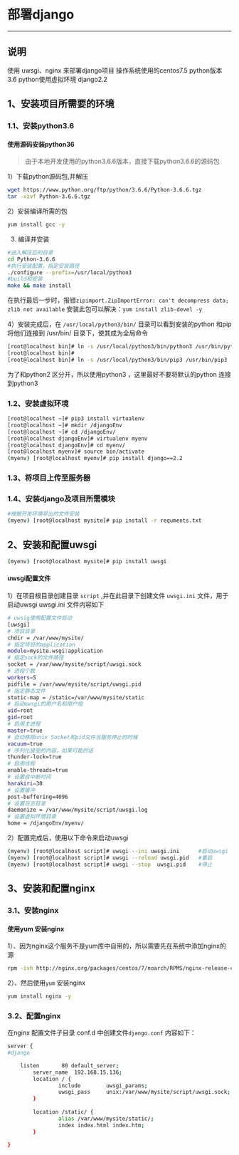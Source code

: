 # 部署django

---

## 说明
使用 uwsgi、nginx 来部署django项目
操作系统使用的centos7.5
python版本 3.6
    python使用虚拟环境
    django2.2


## 1、安装项目所需要的环境
### 1.1、安装python3.6
#### 使用源码安装python36
>由于本地开发使用的python3.6.6版本，直接下载python3.6.6的源码包

1）下载python源码包,并解压
```bash
wget https://www.python.org/ftp/python/3.6.6/Python-3.6.6.tgz
tar -xzvf Python-3.6.6.tgz
```
2）安装编译所需的包
```bash
yum install gcc -y
```
3) 编译并安装
```bash
#进入解压后的目录
cd Python-3.6.6
#执行安装配置，指定安装路径
./configure --prefix=/usr/local/python3
#build和安装
make && make install
```
在执行最后一步时，报错`zipimport.ZipImportError: can't decompress data; zlib not available`
安装此包可以解决：`yum install zlib-devel -y `

4）安装完成后，在 `/usr/local/python3/bin/` 目录可以看到安装的python 和pip
将他们连接到 /usr/bin/ 目录下，使其成为全局命令
```bash
[root@localhost bin]# ln -s /usr/local/python3/bin/python3 /usr/bin/python3
[root@localhost bin]# 
[root@localhost bin]# ln -s /usr/local/python3/bin/pip3 /usr/bin/pip3
```
为了和python2 区分开，所以使用python3 ，这里最好不要将默认的python 连接到python3

### 1.2、安装虚拟环境
```bash
[root@localhost ~]# pip3 install virtualenv
[root@localhost ~]# mkdir /djangoEnv
[root@localhost ~]# cd /djangoEnv/
[root@localhost djangoEnv]# virtualenv myenv
[root@localhost djangoEnv]# cd myenv/
[root@localhost myenv]# source bin/activate
(myenv) [root@localhost myenv]# pip install django==2.2
```

### 1.3、将项目上传至服务器


### 1.4、安装django及项目所需模块

```bash
#根据开发环境导出的文件安装
(myenv) [root@localhost mysite]# pip install -r requments.txt
```

## 2、安装和配置uwsgi 

```bash
(myenv) [root@localhost mysite]# pip install uwsgi
```

#### uwsgi配置文件
1）在项目根目录创建目录 `script` ,并在此目录下创建文件 `uwsgi.ini` 文件，用于启动uwsgi
uwsgi.ini 文件内容如下
```bash
# uwsig使用配置文件启动
[uwsgi]
# 项目目录
chdir = /var/www/mysite/
# 指定项目的application
module=mysite.wsgi:application
# 指定sock的文件路径       
socket = /var/www/mysite/script/uwsgi.sock
# 进程个数       
workers=5
pidfile = /var/www/mysite/script/uwsgi.pid
# 指定静态文件
static-map = /static=/var/www/mysite/static
# 启动uwsgi的用户名和用户组
uid=root
gid=root
# 启用主进程
master=true
# 自动移除unix Socket和pid文件当服务停止的时候
vacuum=true
# 序列化接受的内容，如果可能的话
thunder-lock=true
# 启用线程
enable-threads=true
# 设置自中断时间
harakiri=30
# 设置缓冲
post-buffering=4096
# 设置日志目录
daemonize = /var/www/mysite/script/uwsgi.log
# 设置虚拟环境目录
home = /djangoEnv/myenv/

```

2）配置完成后，使用以下命令来启动uwsgi

```bash
(myenv) [root@localhost script]# uwsgi --ini uwsgi.ini      #启动uwsgi
(myenv) [root@localhost script]# uwsgi --reload uwsgi.pid   #重启
(myenv) [root@localhost script]# uwsgi --stop  uwsgi.pid    #停止
```



## 3、安装和配置nginx
### 3.1、安装nginx
#### 使用yum 安装nginx
1）、因为nginx这个服务不是yum库中自带的，所以需要先在系统中添加nginx的源
```bash
rpm -ivh http://nginx.org/packages/centos/7/noarch/RPMS/nginx-release-centos-7-0.el7.ngx.noarch.rpm
```
2）、然后使用`yum` 安装nginx
```bash
yum install nginx -y
```

### 3.2、配置nginx

在nginx 配置文件子目录 conf.d 中创建文件`django.conf`
内容如下：
```bash
server {
#django

    listen       80 default_server;
        server_name  192.168.15.136;
        location / {
                include        uwsgi_params;
                uwsgi_pass     unix:/var/www/mysite/script/uwsgi.sock;
        }
        
        location /static/ {
                alias /var/www/mysite/static/;
                index index.html index.htm;
        }

}
```





